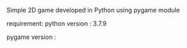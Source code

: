 Simple 2D game developed in Python using pygame module

requirement:
                     python version : 3.7.9

pygame version :


            
      






